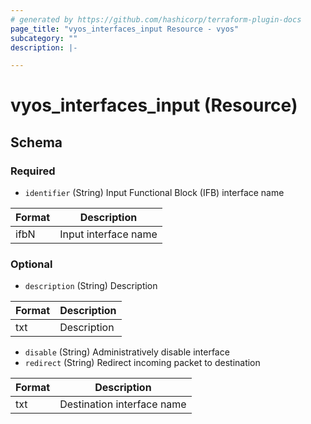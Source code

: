 ```yaml
---
# generated by https://github.com/hashicorp/terraform-plugin-docs
page_title: "vyos_interfaces_input Resource - vyos"
subcategory: ""
description: |-

---
```


# vyos_interfaces_input (Resource)





<!-- schema generated by tfplugindocs -->
## Schema

### Required

- `identifier` (String) Input Functional Block (IFB) interface name

|  Format  |  Description  |
|----------|---------------|
|  ifbN  |  Input interface name  |

### Optional

- `description` (String) Description

|  Format  |  Description  |
|----------|---------------|
|  txt  |  Description  |
- `disable` (String) Administratively disable interface
- `redirect` (String) Redirect incoming packet to destination

|  Format  |  Description  |
|----------|---------------|
|  txt  |  Destination interface name  |
